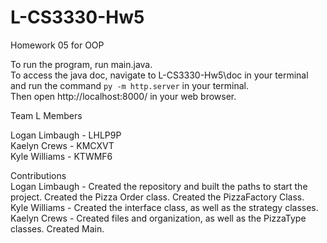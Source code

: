 # L-CS3330-Hw5
Homework 05 for OOP

To run the program, run main.java.  
To access the java doc, navigate to L-CS3330-Hw5\doc in your terminal and run the command
```py -m http.server```
in your terminal.  
Then open http://localhost:8000/ in your web browser.  

Team L Members  

Logan Limbaugh - LHLP9P  
Kaelyn Crews - KMCXVT  
Kyle Williams - KTWMF6  

Contributions  
Logan Limbaugh - Created the repository and built the paths to start the project. Created the Pizza Order class. Created the PizzaFactory Class.  
Kyle Williams - Created the interface class, as well as the strategy classes.  
Kaelyn Crews - Created files and organization, as well as the PizzaType classes. Created Main.  

